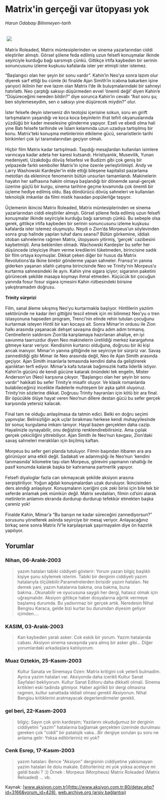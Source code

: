 # Matrix'in gerçeği var ütopyası yok

*Harun Odabaşı Bilinmeyen-tarih*

<div>
 <font>
  <img border="0" height="1" src="/web/20040310104724im_/http://www.aksiyon.com.tr/images/blank.gif"/>
 </font>
 <font class="content">
  <p>
   <img border="0" hspace="5" src="http://web.archive.org/web/20040310104724im_/http://www.aksiyon.com.tr/resim/466/66.jpg" vspace="5"/>
  </p>
 </font>
 <font class="content">
  Matrix Roleaded, Matrix müntesiplerinden ve sinema yazarlarından ciddi eleştiriler almıştı. Görsel şölene feda edilmiş uzun felsefi konuşmalar ilkinde seyirciyle kurduğu bağı sarsmıştı çünkü. Gittikçe irtifa kaybeden bir serinin sonuncusunu izleme kuşkusu kafalarda ister yer etmişti ister istemez.
 </font>
 <p>
  <font class="content">
   “Başlangıcı olan her şeyin bir sonu vardır”. Kahin’in Neo’ya sonra lazım olur diyerek sarf ettiği bu cümle (ki finalde Ajan Simith’in icabına bakarken işine yarıyor) ikilinin her eve lazım olan Matrix I’de ilk buluşmalarındaki bir sahneyi hatırlattı. Neo çarptığı saksıyı düşürmeden evvel ‘önemli değil’ diyen Kahin’e “Düşüreceğimi nereden bildin?” diye sorunca Kahin’in cevabı “Asıl soru şu; ben söylemeseydim, sen o saksıyı yine düşürecek miydin?” olur.
   <br/>
   <br/>
   İster felsefe deyin isterseniz din teolojisi içerisine sokun, soru en girift tartışmaların yaşandığı ve koca koca beyinlerin ifrat tefrit okyanuslarında yüzdüğü bir kader meselesine gönderme yapıyor. Ezeli ve ebedi olma hali yine Batı felsefe tarihinde ve İslam kelamında uzun uzadıya tartışılmış bir konu. Matrix’teki konuşma metinlerinin etkileme gücü, senaristlerin tarihi birikimleri çok iyi taramalarından geçiyor olmalı.
   <br/>
   <br/>
   Hiçbir film Matrix kadar tartışılmadı. Taşıdığı mesajlardan kullanılan isimlere varıncaya kadar adeta her karesi kutsandı. Hıristiyanlık, Musevilik, Yunan medeniyeti, Uzakdoğu dövüş felsefesi ve Budizm gibi çok geniş bir yelpazede farklı semboller Matrix’in içine özenle yerleştirilmişti. Andy ve Larry Washowski Kardeşler’in elde ettiği bileşene kapitalist pazarlama metotları da eklenince fenomenin bütün unsurları tamamlandı. Makinelerin hayatın her safhasına hakim olmaya başlandığı bir dönemde sanal-gerçek üzerine güçlü bir kurgu, sinema tarihine geçme kıvamında çok önemli bir üçleme hediye edilmiş oldu. Baş döndürücü dövüş sahneleri ve kullanılan teknolojik imkanlar da filmi mistik havadan popülerliğe taşıyor.
   <br/>
   <br/>
   Üçlemenin ikincisi Matrix Roleaded, Matrix müntesiplerinden ve sinema yazarlarından ciddi eleştiriler almıştı. Görsel şölene feda edilmiş uzun felsefi konuşmalar ilkinde seyirciyle kurduğu bağı sarsmıştı çünkü. Bu sebeple olsa gerek, gittikçe irtifa kaybeden bir serinin sonuncusunu izleme kuşkusu kafalarda ister istemez oluşmuştu. Neydi o Zion’da Morpeus’un söylevinden sonra grup halinde yapılan tuhaf dans seansı? Bütün görkemine, iddialı otoban sahnelerine rağmen Matrix, ütopyasını yitirmiş, ‘gerçek’ cazibesini kaybetmişti. Ama beklenilen olmadı. Wachowski Kardeşler bu sefer her düşüncede izleyiciye ilham verme kredilerini tüketmeden, birincisine sadık bir film ortaya koymuşlar. Dikkat çeken diğer bir husus da Matrix Revolutions’da ilkine birebir gönderme yapan sahneler. Fransız’ın yanına giderken yaşanan silahlı çatışma birincisinde Neo ve Trinity’nin Morpeus’u kurtarma sahnesindeki ile aynı. Kahin yine sigara içiyor; sigaranın paketini görünecek şekilde masaya koymayı ihmal etmeden. Küçücük bir çocuğun yanında fosur fosur sigara içmesini Kahin rütbesindeki birisine yakıştıramadım doğrusu.
   <br/>
   <br/>
   <b>
    Trinity sürprizi
   </b>
   <br/>
   <br/>
   Film, sanal âleme sıkışmış Neo’yu kurtarmakla başlıyor. Hintlilerin yazılım sektöründe ne kadar ileri gittiğini tescil etmek için mi bilinmez Neo’yu o tren istasyonuna hapseden program, Trenci’nin elinde rehin tutulan çocuğunu kurtarmak isteyen Hintli bir karı kocaya ait. Sonra Mimar’ın ordusu ile Zion halkı arasında yaşanacak dehşet savaşına doğru adım adım tırmanış. Centinellerin saldırısını Zion’da karşılamaya hazırlanan ahaliye, en iyi savunma taarruzdur diyen Neo makinelerin üretildiği merkez karargahına gitmeye karar veriyor. Kendisinin kurtarıcı olduğuna, doğrusu bir iki kişi ancak inanıyor. Mimar’ın yanına gittiğinde ise seyirciye bir sürpriz var. Savaş zannedildiği gibi Mimar ile Neo arasında değil, Neo ile Ajan Simith arasında geçiyor. Ajan Simith insanlarla temasında kendini daha da geliştirerek ajanlıktan terfi ediyor. Mimar’a kafa tutarak bağımsızlık hatta liderlik istiyor. Kahin’in gücünü de kendi gücüne katarak önündeki tek engelin, Mister Anderson’un (Neo) karşısına çıkıyor. “Başlangıcı olan her şeyin bir sonu vardır” hakikati bu sefer Trinity’e misafir oluyor. Ve klasik romanlarda bulabileceğiniz incelikte ifadelerle muhteşem bir aşka şahit oluyoruz. Trinity’nin sözlerine dikkat. Doğrusu Trinity hayranları için kötü bir ara final. Bir öpücükle ölüye hayat veren Neo’nun dillere destan gücü bu sefer gerçek karşısında yetersiz kalacak.
   <br/>
   <br/>
   Final tam ne olduğu anlaşılmasa da tatmin edici. Belki en doğru seçimi yapmışlar. Belirsizliğin açık uçlar bırakması herkese kendi muhayyilesinde bir sonuç kurgulama imkanı tanıyor. Hayal bazen gerçekten daha cazip. Hayalinizle oynayabilir, onu değiştirip renklendirebilirsiniz. Ama çıplak gerçek çekiciliğini yitirebiliyor. Ajan Simith ile Neo’nun kavgası, Zion’daki savaş sahneleri meraklıları için biçilmiş kaftan.
   <br/>
   <br/>
   Morpeus bu sefer geri planda tutuluyor. Filmin başından itibaren ara ara görünüyor ama etkili değil. Sadakati ve adanmışlığı ile Neo’nun ‘kendini tanımasında’ kilometre taşı olan Morpeus, görevini yapmanın rahatlığı ile pasif konumda kalarak başka bir kahramana partnerlik yapıyor.
   <br/>
   <br/>
   Felsefi diyaloglar fazla can sıkmayacak şekilde aksiyon arasına serpiştiriliyor. Yoğun ağdalı konuşmalardan uzak duruluyor. İkincisinden ders alındığı anlaşılıyor. Konuşmaların içeriğini çok zeki birisi için bile tek bir seferde anlamak pek mümkün değil. Matrix sevdalıları, filmin cd’sini alarak metinlerin anlamını ekranda durdurup durdurup tefekkür etmekten başka çareniz yok!
   <br/>
   <br/>
   Finalde Kahin, Mimar’a “Bu barışın ne kadar süreceğini zannediyorsun?” sorusunu yönelterek aslında seyirciye bir mesaj veriyor. Anlayacağınız birkaç sene sonra Matrix IV’le karşılaşırsak şaşırmayalım diye ön hazırlık yapılıyor.
   <br/>
  </font>
 </p>
</div>


## Yorumlar

### Nihan, 06-Aralık-2003
> yazım hataları tabiki ciddiyeti gösterir: 
> Yorum yazan bilgiç başlıklı kişiye şunu söylemek isterim. Tabiki bir derginin ciddiyeti yazım hatalarıyla ölçülebilir.Parametrelerden birisidir yazım hataları. Ne demek yani, yazım hatalarına bakma, ona bakma, buna bakma...Okunabilir ve oyucusuna saygılı her dergi, hatasız olmak için uğraşmalıdır.  Aksiyon gittikçe haber dosyalarına ağırlık vermeye başlamış durumda. Bu yadsınmaz bir gerçek artık.  Neredesin Nihal Bengisu Karaca, gelde bizi kurtar bu durumdan diyesim geliyor içimden....

### KASIM, 03-Aralık-2003
> Kan kaybeden yaralı asker: 
> Cok eskik bir yorum. Yazım hatalarıda cabası. Aksiyon sinema savaşında yara almış bir asker gibi... Diğer yorumlardaki arkadaşlara katılıyorum.

### Muaz Oztekin, 25-Kasım-2003
> Kultur Sanata ve Sinemaya Ozen: 
> Matrix kritigini cok yeterli bulmadim.  Ayrica yazim hatalari var. Aksiyonda daha icerikli Kultur Sanat Sayfalari bekliyorum. Kultur Sanat Editoru daha dikkatli olmali. Sinema kritikleri eski tadinda gitmiyor. Haber agirlikli bir dergi olmasina ragmen, kultur sanattada iddiali olmasi gerekli Aksiyonun. Nihal Bengisu kritiklerini aratmayacak degerlendirmeler gerekli.

### gel beri, 22-Kasım-2003
> bilgiç: 
> Sayın çok şirin kardeşim;  Yazılarını okuduğumuz bir derginin ciddiyetini  "yazim" hatalarına bağlamak  gerçekten üzerinde durulması gereken çok "ciddi" bir patalojik vaka...Bir dergiye sorulan şu soru ne anlama gelir: Yoksa editörleriniz mi yok?

### Cenk Esrep, 17-Kasım-2003
> yazım hataları: 
> Bence "Aksiyon" dergisinin ciddiyetine yakismayan yazim hatalari  ile dolu makale. Editorleriniz mi yok yoksa aceleye mi geldi baski ? :)) Örnek : Morpeus (Morpheus) Matrix Roleaded (Matrix Reloaded) ... vb.

Kaynak: [www.aksiyon.com.tr](http://www.aksiyon.com.tr:80/detay.php?id=3166&yorum_id=428), [web.archive.org (arşiv bağlantısı)](http://web.archive.org/web/20040310104724/http://www.aksiyon.com.tr:80/detay.php?id=3166&yorum_id=428)
